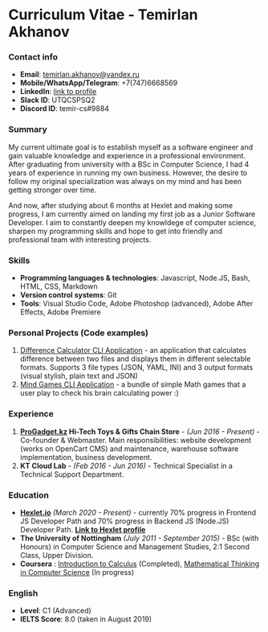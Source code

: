# Curriculum Vitae - Temirlan Akhanov

### Contact info
- **Email**: [temirlan.akhanov@yandex.ru](mailto:temirlan.akhanov@yandex.ru)
- **Mobile/WhatsApp/Telegram**: +7(747)6668569
- **LinkedIn**: [link to profile](https://www.linkedin.com/in/temirlan-akhanov-2b2431119/) 
- **Slack ID**: UTQCSPSQ2
- **Discord ID**: temir-cs#9884

### Summary
My current ultimate goal is to establish myself as a software engineer and gain valuable knowledge and experience in a professional environment. After graduating from university with a BSc in Computer Science, I had 4 years of experience in running my own business. However, the desire to follow my original specialization was always on my mind and has been getting stronger over time.

And now, after studying about 6 months at Hexlet and making some progress, I am currently aimed on landing my first job as a Junior Software Developer. I aim to constantly deepen my knowldege of computer science, sharpen my programming skills and hope to get into friendly and professional team with interesting projects.

### Skills
- **Programming languages & technologies**: Javascript, Node.JS, Bash, HTML, CSS, Markdown
- **Version control systems**: Git
- **Tools**: Visual Studio Code, Adobe Photoshop (advanced), Adobe After Effects, Adobe Premiere

### Personal Projects (Code examples)
1. [Difference Calculator CLI Application](https://github.com/temir-cs/frontend-project-lvl2) - an application that calculates difference between two files and displays them in different selectable formats. Supports 3 file types (JSON, YAML, INI) and 3 output formats (visual stylish, plain text and JSON)
1. [Mind Games CLI Application](https://github.com/temir-cs/frontend-project-lvl1) - a bundle of simple Math games that a user play to check his brain calculating power :)

### Experience
1. **[ProGadget.kz](https://progadget.kz) Hi-Tech Toys & Gifts Chain Store** - _(Jun 2016 - Present)_ - Co-founder & Webmaster. Main responsibilities: website development (works on OpenCart CMS) and maintenance, warehouse software implementation, business development.
1. **KT Cloud Lab** - _(Feb 2016 - Jun 2016)_ - Technical Specialist in a Technical Support Department.

### Education
- **[Hexlet.io](https://ru.hexlet.io/)** _(March 2020 - Present)_ - currently 70% progress in Frontend JS Developer Path and 70% progress in Backend JS (Node.JS) Developer Path. **[Link to Hexlet profile](hexlet.io/u/temir-cs)**
- **The University of Nottingham** _(July 2011 - September 2015)_ - BSc (with Honours) in Computer Science and Management Studies, 2:1 Second Class, Upper Division.
- **Coursera** : [Introduction to Calculus](https://www.coursera.org/learn/introduction-to-calculus) (Completed), [Mathematical Thinking in Computer Science](https://www.coursera.org/learn/what-is-a-proof/home/welcome) (In progress)

### English
- **Level**: C1 (Advanced)
- **IELTS Score**: 8.0 (taken in August 2019)